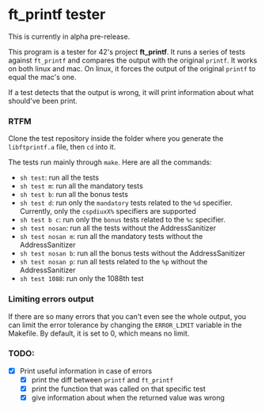 # ft_printf tester

This is currently in alpha pre-release.

This program is a tester for 42's project **ft_printf**.
It runs a series of tests against `ft_printf` and compares the output with 
the original `printf`. It works on both linux and mac. On linux, it forces the
output of the original `printf` to equal the mac's one.

If a test detects that the output is wrong, it will print information about
what should've been print.

### RTFM

Clone the test repository inside the folder where you generate the `libftprintf.a`
file, then `cd` into it.

The tests run mainly through `make`. Here are all the commands:

* `sh test`: run all the tests
* `sh test m`: run all the mandatory tests
* `sh test b`: run all the bonus tests
* `sh test d`: run only the `mandatory` tests related to the `%d` specifier. Currently, only the
`cspdiuxX%` specifiers are supported
* `sh test b c`: run only the `bonus` tests related to the `%c` specifier.
* `sh test nosan`: run all the tests without the AddressSanitizer
* `sh test nosan m`: run all the mandatory tests without the AddressSanitizer
* `sh test nosan b`: run all the bonus tests without the AddressSanitizer
* `sh test nosan p`: run all tests related to the `%p` without the AddressSanitizer
* `sh test 1088`: run only the 1088th test

### Limiting errors output

If there are so many errors that you can't even see the whole output, you can
limit the error tolerance by changing the `ERROR_LIMIT` variable in the Makefile.
By default, it is set to 0, which means no limit.


### TODO:
- [x] Print useful information in case of errors
    - [x] print the diff between `printf` and `ft_printf`
    - [x] print the function that was called on that specific test
    - [x] give information about when the returned value was wrong
